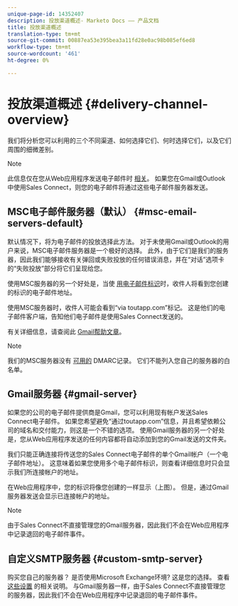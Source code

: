 ```yaml
---
unique-page-id: 14352407
description: 投放渠道概述- Marketo Docs —— 产品文档
title: 投放渠道概述
translation-type: tm+mt
source-git-commit: 00887ea53e395bea3a11fd28e0ac98b085ef6ed8
workflow-type: tm+mt
source-wordcount: '461'
ht-degree: 0%

---
```



# 投放渠道概述 {#delivery-channel-overview}

我们将分析您可以利用的三个不同渠道、如何选择它们、何时选择它们，以及它们周围的细微差别。

>[!NOTE]
>
>此信息仅在您从Web应用程序发送电子邮件时 [相关](http://toutapp.com/login)。 如果您在Gmail或Outlook中使用Sales Connect，则您的电子邮件将通过这些电子邮件服务器发送。

## MSC电子邮件服务器（默认） {#msc-email-servers-default}

默认情况下，将为电子邮件的投放选择此方法。 对于未使用Gmail或Outlook的用户来说，MSC电子邮件服务器是一个极好的选择。 此外，由于它们是我们的服务器，因此我们能够接收有关弹回或失败投放的任何错误消息，并在“对话”选项卡的“失败投放”部分将它们呈现给您。

使用MSC服务器的另一个好处是，当使 [用电子邮件标识](https://help.toutapp.com/hc/en-us/articles/215371427)时，收件人将看到您创建的标识的电子邮件地址。

使用MSC服务器时，收件人可能会看到“via toutapp.com”标记。 这是他们的电子邮件客户端，告知他们电子邮件是使用Sales Connect发送的。

有关详细信息，请查阅此 [Gmail帮助文章](https://support.google.com/mail/answer/1311182?hl=en)。

>[!NOTE]
>
>我们的MSC服务器没有 [可用的](https://dmarc.org/) DMARC记录。 它们不能列入您自己的服务器的白名单。

## Gmail服务器 {#gmail-server}

如果您的公司的电子邮件提供商是Gmail，您可以利用现有帐户发送Sales Connect电子邮件。 如果您希望避免“通过toutapp.com”信息，并且希望依赖公司的域名和交付能力，则这是一个不错的选项。 使用Gmail服务器的另一个好处是，您从Web应用程序发送的任何内容都将自动添加到您的Gmail发送的文件夹。

我们只能正确连接将传送您的Sales Connect电子邮件的单个Gmail帐户（一个电子邮件地址）。 这意味着如果您使用多个电子邮件标识，则查看详细信息时只会显示我们所连接帐户的地址。

在Web应用程序中，您的标识将像您创建的一样显示（上图）。 但是，通过Gmail服务器发送会显示已连接帐户的地址。

>[!NOTE]
>
>由于Sales Connect不直接管理您的Gmail服务器，因此我们不会在Web应用程序中记录退回的电子邮件事件。

## 自定义SMTP服务器  {#custom-smtp-server}

购买您自己的服务器？ 是否使用Microsoft Exchange环境? 这是您的选择。 查看 [这些设置](http://docs.marketo.com/x/zYTS) 的相关说明。 与Gmail服务器一样，由于Sales Connect不直接管理您的服务器，因此我们不会在Web应用程序中记录退回的电子邮件事件。

